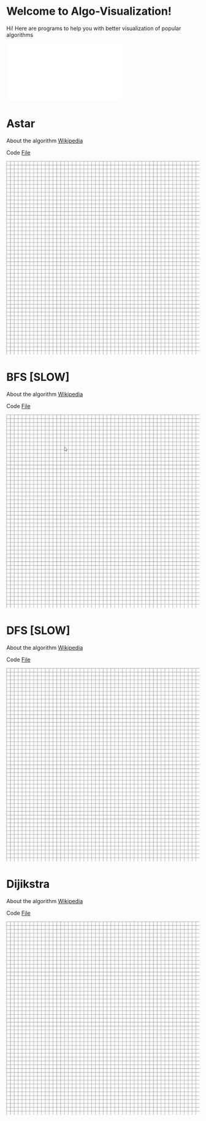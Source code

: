 # Welcome to  Algo-Visualization!

Hi!
Here are programs to help you with better visualization of popular algorithms

![Graph Algorithm](./graph/readme.md)
# Astar

About the algorithm  [Wikipedia](https://en.wikipedia.org/wiki/A*_search_algorithm)

Code  [File](https://github.com/fantasy-08/Algo-Visualization-/blob/master/A_Star%20Algorithm.py)

![](Visual/Astar.gif)

# BFS [SLOW]

About the algorithm  [Wikipedia](https://en.wikipedia.org/wiki/Breadth-first_search)

Code  [File](https://github.com/fantasy-08/Algo-Visualization-/blob/master/BFS.py)

![](Visual/BFS.gif)

# DFS [SLOW]

About the algorithm  [Wikipedia](https://en.wikipedia.org/wiki/Depth-first_search)

Code  [File](https://github.com/fantasy-08/Algo-Visualization-/blob/master/DFS.py)

![](Visual/DFS.gif)

# Dijikstra

About the algorithm  [Wikipedia](https://en.wikipedia.org/wiki/Depth-first_search)

Code  [File](https://github.com/fantasy-08/Algo-Visualization-/blob/master/Dijikstra.py)

![](Visual/Dijikstra.gif)

